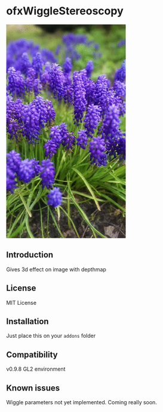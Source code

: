 ofxWiggleStereoscopy
=====================================
![gif](https://github.com/JotaroS/ofxWiggleStereoscopy/blob/media/media/wiggle.gif)


Introduction
------------
Gives 3d effect on image with depthmap

License
-------
MIT License

Installation
------------
Just place this on your `addons` folder


Compatibility
------------
v0.9.8
GL2 environment

Known issues
------------
Wiggle parameters not yet implemented. Coming really soon.



